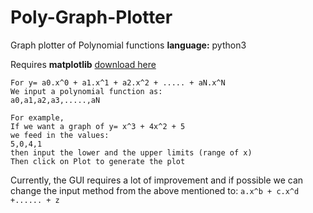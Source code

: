 # Poly-Graph-Plotter
Graph plotter of Polynomial functions
**language:** python3

Requires **matplotlib** [download here](http://matplotlib.org/users/installing.html)
```
For y= a0.x^0 + a1.x^1 + a2.x^2 + ..... + aN.x^N
We input a polynomial function as:
a0,a1,a2,a3,.....,aN

For example,
If we want a graph of y= x^3 + 4x^2 + 5
we feed in the values:
5,0,4,1
then input the lower and the upper limits (range of x)
Then click on Plot to generate the plot
```

Currently, the GUI requires a lot of improvement and if possible we can change the input method from the above mentioned to:
`a.x^b + c.x^d +...... + z`
